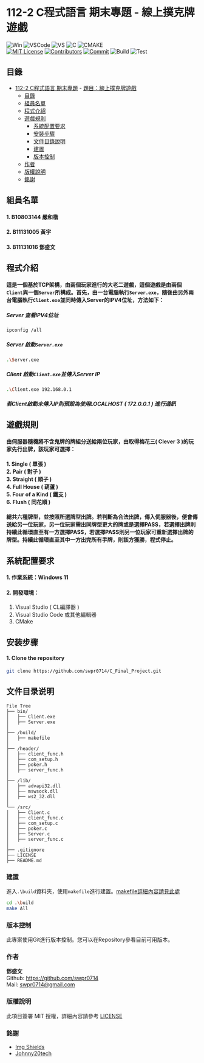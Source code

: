 # 112-2 C程式語言 期末專題 - 線上撲克牌遊戲
<!-- PROJECT SHIELDS -->

![Win][win11-shield]
![VSCode][vs-code]
![VS][vs-shield]
![C][c-shield]
![CMAKE][cmake-shield]  
[![MIT License][license-shield]][license-url]
[![Contributors][contributors-shield]][contributors-url]
[![Commit][commit-shield]][commit-url]
![Build][build-shield]
![Test][test-shield]
<!-- [![Stargazers][stars-shield]][stars-url]
[![Issues][issues-shield]][issues-url] -->

## 目錄

- [112-2 C程式語言 期末專題](#112-2-c程式語言-期末專題-1)
      - [題目：線上撲克牌遊戲](#題目線上撲克牌遊戲-1)
  - [目錄](#目錄)  
  - [組員名單](#組員名單)
  - [程式介紹](#程式介紹)
  - [遊戲規則](#遊戲規則)
    - [系統配置要求](#系統配置要求)
    - [安裝步驟](#安裝步驟)
    - [文件目錄說明](#文件目錄說明)
    - [建置](#建置)
    - [版本控制](#版本控制)
  - [作者](#作者)
  - [版權說明](#版權說明)
  - [銘謝](#銘謝)

## 組員名單
#### 1. B10803144 嚴和楷
#### 2. B11131005 黃宇
#### 3. B11131016 鄧盛文
## 程式介紹
#### 這是一個基於TCP架構，由兩個玩家進行的大老二遊戲，這個遊戲是由兩個`Client`與一個`Server`所構成。首先，由一台電腦執行`Server.exe`，隨後由另外兩台電腦執行`Client.exe`並同時傳入Server的IPV4位址，方法如下：
##### Server 查看IPV4位址 
```bash
ipconfig /all
```
##### Server 啟動`Server.exe`
```bash
.\Server.exe
```
##### Client 啟動`Client.exe`並傳入Server IP 
```bash
.\Client.exe 192.168.0.1
```
##### 若Client啟動未傳入IP則預設為使用LOCALHOST ( 172.0.0.1 ) 進行通訊
## 遊戲規則
#### 由伺服器隨機將不含鬼牌的牌組分送給兩位玩家，由取得梅花三( Clever 3 )的玩家先行出牌，該玩家可選擇：
**1. Single ( 單張 )**  
**2. Pair ( 對子 )**  
**3. Straight ( 順子 )**  
**4. Full House ( 葫蘆 )**  
**5. Four of a Kind ( 鐵支 )**  
**6. Flush ( 同花順 )**  
#### 總共六種牌型，並按照所選牌型出牌。若判斷為合法出牌，傳入伺服器後，便會傳送給另一位玩家，另一位玩家需出同牌型更大的牌或是選擇PASS，若選擇出牌則持續此循環直至有一方選擇PASS，若選擇PASS則另一位玩家可重新選擇出牌的牌型。持續此循環直至其中一方出完所有手牌，則該方獲勝，程式停止。


## 系統配置要求

#### 1. 作業系統：Windows 11
#### 2. 開發環境：
  1. Visual Studio ( CL編譯器 )
  2. Visual Studio Code 或其他編輯器
  3. CMake

## **安装步骤**

#### 1. Clone the repository

```bash
git clone https://github.com/swpr0714/C_Final_Project.git
```

## 文件目录说明
```
File Tree
├── bin/
│   ├── Client.exe
│   ├── Server.exe
│       
├── /build/
│   ├── makefile
│       
├── /header/
│   ├── client_func.h
│   ├── com_setup.h
│   ├── poker.h
│   ├── server_func.h
│       
├── /lib/
│   ├── advapi32.dll
│   ├── mswsock.dll
│   ├── ws2_32.dll
│
└── /src/
│   ├── Client.c
│   ├── client_func.c
│   ├── com_setup.c
│   ├── poker.c
│   ├── Server.c
│   ├── server_func.c
│
├── .gitignore
├── LICENSE
├── README.md   
```

### 建置

進入`.\build`資料夾，使用`makefile`進行建置。[makefile詳細內容請見此處][makefile-url]
```bash
cd .\build
make All
```

### 版本控制

此專案使用Git進行版本控制。您可以在Repository參看目前可用版本。

### 作者

**鄧盛文**  
Github: https://github.com/swpr0714  
Mail: swpr0714@gmail.com

### 版權說明

此項目簽署 MIT 授權，詳細內容請參考 [LICENSE](https://github.com/swpr0714/C_Final_Project/blob/main/LICENSE)

### 銘謝
- [Img Shields](https://shields.io)
- [Johnny20tech](https://github.com/johnny20tech)

<!-- links -->
[your-project-path]:shaojintian/Best_README_template
[contributors-shield]: https://img.shields.io/github/contributors/swpr0714/C_Final_Project.svg?style=flat-square
[contributors-url]: https://github.com/swpr0714/C_Final_Project/graphs/contributors
[forks-shield]: https://img.shields.io/github/forks/shaojintian/Best_README_template.svg?style=flat-square
[forks-url]: https://github.com/shaojintian/Best_README_template/network/members
[stars-shield]: https://img.shields.io/github/stars/shaojintian/Best_README_template.svg?style=flat-square
[stars-url]: https://github.com/shaojintian/Best_README_template/stargazers
[issues-shield]: https://img.shields.io/github/issues/shaojintian/Best_README_template.svg?style=flat-square
[issues-url]: https://img.shields.io/github/issues/shaojintian/Best_README_template.svg?style=flat-square
[commit-shield]: https://img.shields.io/github/commit-activity/m/swpr0714/C_Final_Project?style=flat-square
[commit-url]:https://github.com/swpr0714/C_Final_Project/commits
[build-shield]:https://img.shields.io/badge/build-passing-brightgreen?style=flat-square
[test-shield]: https://img.shields.io/badge/test-passing-brightgreen?style=flat-square

[license-shield]: https://img.shields.io/github/license/swpr0714/C_Final_Project?style=flat-square
[license-url]: https://github.com/swpr0714/C_Final_Project/blob/main/LICENSE
[vs-code]: https://img.shields.io/badge/Visual_Studio_Code-0078D4?style=flat-square&logo=visual%20studio%20code&logoColor=white
[vs-shield]:https://img.shields.io/badge/Visual_Studio-5C2D91?style=flat-square&logo=visual%20studio%20code&logoColor=white
[c-shield]:https://img.shields.io/badge/C-00599C?style=flat-square&logo=c&logoColor=white
[cmake-shield]:https://img.shields.io/badge/CMake-064F8C?style=flat-square&logo=cmake&logoColor=white
[win11-shield]:https://img.shields.io/badge/Windows_11-0078d4?style=flat-square&logo=windows-11&logoColor=white
[makefile-url]:https://github.com/swpr0714/C_Final_Project/blob/main/build/makefile